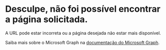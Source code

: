 # <a name="were-sorry-we-cant-find-the-page-you-requested"></a>Desculpe, não foi possível encontrar a página solicitada.

A URL pode estar incorreta ou a página desejada não estar mais disponível.

Saiba mais sobre o Microsoft Graph na [documentação do Microsoft Graph](https://developer.microsoft.com/graph/docs/concepts/overview).
